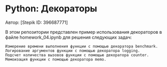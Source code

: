 # Python: Декораторы

Автор: [Stepik ID: 396687771]



В этом репозитории представлен пример использования декораторов в файле homework_04.ipynb для решения следующих задач:

    Измерение времени выполнения функции с помощью декоратора benchmark.
    Логирование аргументов функции с помощью декоратора logging.
    Подсчет количества вызовов функции с помощью декоратора counter.
    Мемоизация функции с помощью декоратора memo.
